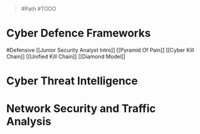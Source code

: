 > #Path #TODO

# Cyber Defence Frameworks
#Defensive 
[[Junior Security Analyst Intro]]
[[Pyramid Of Pain]]
[[Cyber Kill Chain]]
[[Unified Kill Chain]]
[[Diamond Model]]




# Cyber Threat Intelligence



# Network Security and Traffic Analysis